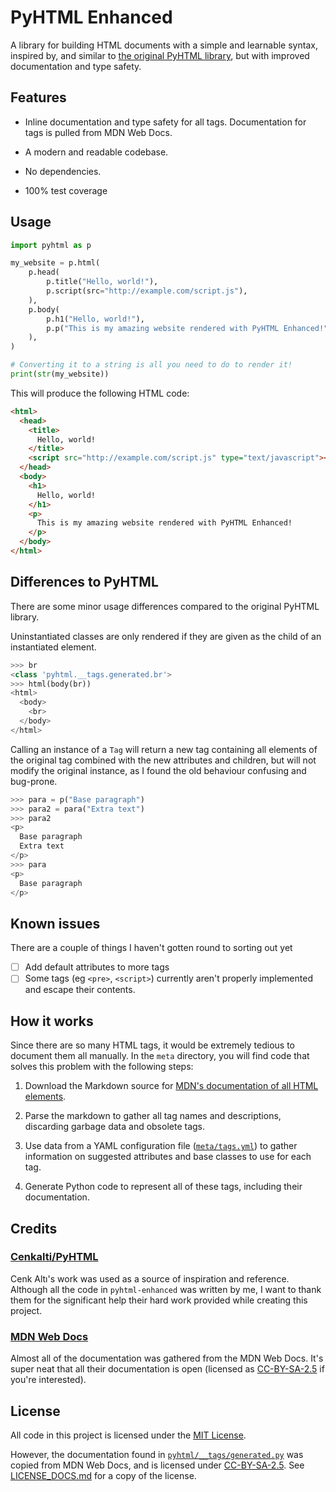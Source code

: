 # PyHTML Enhanced

A library for building HTML documents with a simple and learnable syntax,
inspired by, and similar to
[the original PyHTML library](https://github.com/cenkalti/pyhtml), but with
improved documentation and type safety.

## Features

* Inline documentation and type safety for all tags. Documentation for tags
  is pulled from MDN Web Docs.

* A modern and readable codebase.

* No dependencies.

* 100% test coverage

## Usage

```py
import pyhtml as p

my_website = p.html(
    p.head(
        p.title("Hello, world!"),
        p.script(src="http://example.com/script.js"),
    ),
    p.body(
        p.h1("Hello, world!"),
        p.p("This is my amazing website rendered with PyHTML Enhanced!"),
    ),
)

# Converting it to a string is all you need to do to render it!
print(str(my_website))
```

This will produce the following HTML code:

```html
<html>
  <head>
    <title>
      Hello, world!
    </title>
    <script src="http://example.com/script.js" type="text/javascript"></script>
  </head>
  <body>
    <h1>
      Hello, world!
    </h1>
    <p>
      This is my amazing website rendered with PyHTML Enhanced!
    </p>
  </body>
</html>
```

## Differences to PyHTML

There are some minor usage differences compared to the original PyHTML library.

Uninstantiated classes are only rendered if they are given as the child of an
instantiated element.

```py
>>> br
<class 'pyhtml.__tags.generated.br'>
>>> html(body(br))
<html>
  <body>
    <br>
  </body>
</html>
```

Calling an instance of a `Tag` will return a new tag containing all elements of
the original tag combined with the new attributes and children, but will not
modify the original instance, as I found the old behaviour confusing and
bug-prone.

```py
>>> para = p("Base paragraph")
>>> para2 = para("Extra text")
>>> para2
<p>
  Base paragraph
  Extra text
</p>
>>> para
<p>
  Base paragraph
</p>
```

## Known issues

There are a couple of things I haven't gotten round to sorting out yet

* [ ] Add default attributes to more tags
* [ ] Some tags (eg `<pre>`, `<script>`) currently aren't properly implemented
      and escape their contents.

## How it works

Since there are so many HTML tags, it would be extremely tedious to document
them all manually. In the `meta` directory, you will find code that solves this
problem with the following steps:

1. Download the Markdown source for
   [MDN's documentation of all HTML elements](https://developer.mozilla.org/en-US/docs/Web/HTML/Element).

2. Parse the markdown to gather all tag names and descriptions, discarding
   garbage data and obsolete tags.

3. Use data from a YAML configuration file ([`meta/tags.yml`](meta/tags.yml))
   to gather information on suggested attributes and base classes to use for
   each tag.

4. Generate Python code to represent all of these tags, including their
   documentation.

## Credits

### [Cenkalti/PyHTML](https://github.com/cenkalti/pyhtml)

Cenk Altı's work was used as a source of inspiration and reference. Although
all the code in `pyhtml-enhanced` was written by me, I want to thank them for
the significant help their hard work provided while creating this project.

### [MDN Web Docs](https://developer.mozilla.org/en-US/)

Almost all of the documentation was gathered from the MDN Web Docs. It's super
neat that all their documentation is open (licensed as
[CC-BY-SA-2.5](https://creativecommons.org/licenses/by-sa/2.5/) if you're
interested).

## License

All code in this project is licensed under the [MIT License](./LICENSE.md).

However, the documentation found in
[`pyhtml/__tags/generated.py`](./pyhtml/__tags/generated.py) was copied from
MDN Web Docs, and is licensed under
[CC-BY-SA-2.5](https://creativecommons.org/licenses/by-sa/2.5/). See
[LICENSE_DOCS.md](./LICENSE_DOCS.md) for a copy of the license.
